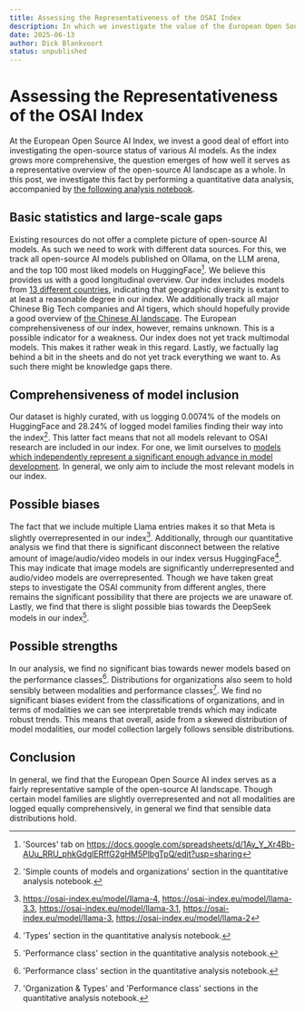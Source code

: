```yaml
---
title: Assessing the Representativeness of the OSAI Index
description: In which we investigate the value of the European Open Source AI index as an overview of the open-source AI landscape
date: 2025-06-13
author: Dick Blankvoort
status: unpublished
---
```

# Assessing the Representativeness of the OSAI Index
<author :author="author"></author>
<date :date="date"></date>

<!-- Goal of the blog-post: Investigating whether the OSAI index is representative. -->
At the European Open Source AI Index, we invest a good deal of effort into investigating the open-source status of various AI models. As the index grows more comprehensive, the question emerges of how well it serves as a representative overview of the open-source AI landscape as a whole. In this post, we investigate this fact by performing a quantitative data analysis, accompanied by [the following analysis notebook]().

<!-- Data collection approaches and weaknesses therewith. -->
## Basic statistics and large-scale gaps
Existing resources do not offer a complete picture of open-source AI models. As such we need to work with different data sources. For this, we track all open-source AI models published on Ollama, on the LLM arena, and the top 100 most liked models on HuggingFace[^1]. We believe this provides us with a good longitudinal overview. Our index includes models from [13 different countries](/guides/big-tech-companies-role), indicating that geographic diversity is extant to at least a reasonable degree in our index. We additionally track all major Chinese Big Tech companies and AI tigers, which should hopefully provide a good overview of [the Chinese AI landscape](/guides/chinese-western-divide). The European comprehensiveness of our index, however, remains unknown. This is a possible indicator for a weakness. Our index does not yet track multimodal models. This makes it rather weak in this regard. Lastly, we factually lag behind a bit in the sheets and do not yet track everything we want to. As such there might be knowledge gaps there.

<!-- Basic inclusion stats. Reference to model diversification. -->
## Comprehensiveness of model inclusion
Our dataset is highly curated, with us logging 0.0074% of the models on HuggingFace and 28.24% of logged model families finding their way into the index[^2]. This latter fact means that not all models relevant to OSAI research are included in our index. For one, we limit ourselves to [models which independently represent a significant enough advance in model development](/guides/trends-open-source-model-development). In general, we only aim to include the most relevant models in our index.

<!-- Grounded analysis of biases. -->
## Possible biases
The fact that we include multiple Llama entries makes it so that Meta is slightly overrepresented in our index[^3]. Additionally, through our quantitative analysis we find that there is significant disconnect between the relative amount of image/audio/video models in our index versus HuggingFace[^4]. This may indicate that image models are significantly underrepresented and audio/video models are overrepresented. Though we have taken great steps to investigate the OSAI community from different angles, there remains the significant possibility that there are projects we are unaware of. Lastly, we find that there is slight possible bias towards the DeepSeek models in our index[^5].

<!-- Grounded analysis of strengths. -->
## Possible strengths
In our analysis, we find no significant bias towards newer models based on the performance classes[^6]. Distributions for organizations also seem to hold sensibly between modalities and performance classes[^7]. We find no significant biases evident from the classifications of organizations, and in terms of modalities we can see interpretable trends which may indicate robust trends. This means that overall, aside from a skewed distribution of model modalities, our model collection largely follows sensible distributions.

<!-- Wrapping things up: the index is robust enough to function as an object of quantitative data analysis of the AI landscape. -->
## Conclusion
In general, we find that the European Open Source AI index serves as a fairly representative sample of the open-source AI landscape. Though certain model families are slightly overrepresented and not all modalities are logged equally comprehensively, in general we find that sensible data distributions hold.

[^1]: 'Sources' tab on https://docs.google.com/spreadsheets/d/1Ay_Y_Xr4Bb-AUu_RRU_phkGdglERffG2gHM5PlbgTpQ/edit?usp=sharing
[^2]: 'Simple counts of models and organizations' section in the quantitative analysis notebook.
[^3]: https://osai-index.eu/model/llama-4, https://osai-index.eu/model/llama-3.3, https://osai-index.eu/model/llama-3.1, https://osai-index.eu/model/llama-3, https://osai-index.eu/model/llama-2
[^4]: 'Types' section in the quantitative analysis notebook.
[^5]: 'Performance class' section in the quantitative analysis notebook.
[^6]: 'Performance class' section in the quantitative analysis notebook.
[^7]: 'Organization & Types' and 'Performance class' sections in the quantitative analysis notebook.